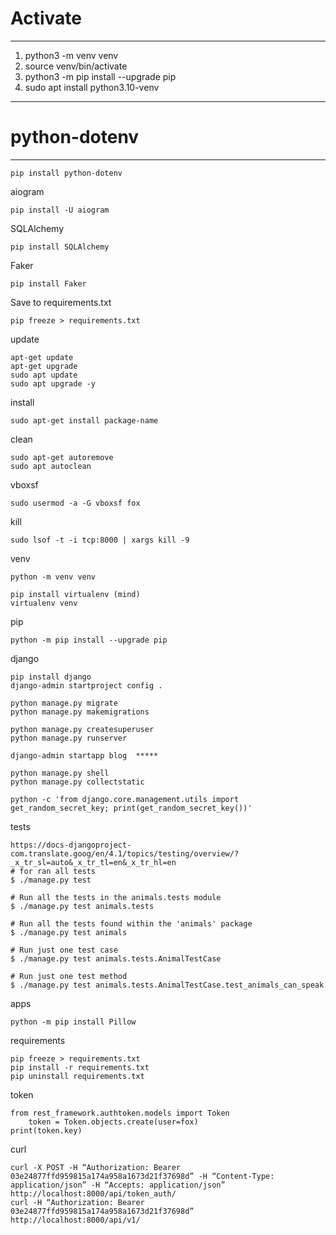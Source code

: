 Activate
===
---
1. python3 -m venv venv
2. source venv/bin/activate
3. python3 -m pip install --upgrade pip
4. sudo apt install python3.10-venv
---


python-dotenv
===
---

    pip install python-dotenv

aiogram
    
    pip install -U aiogram

SQLAlchemy

    pip install SQLAlchemy

Faker

    pip install Faker

Save to requirements.txt

    pip freeze > requirements.txt


update

    apt-get update
    apt-get upgrade
    sudo apt update 
    sudo apt upgrade -y

install

    sudo apt-get install package-name

clean

    sudo apt-get autoremove
    sudo apt autoclean

vboxsf

    sudo usermod -a -G vboxsf fox

kill
    
    sudo lsof -t -i tcp:8000 | xargs kill -9

venv

    python -m venv venv
    
    pip install virtualenv (mind)
    virtualenv venv

pip

    python -m pip install --upgrade pip

django

    pip install django
    django-admin startproject config .

    python manage.py migrate
    python manage.py makemigrations

    python manage.py createsuperuser
    python manage.py runserver    

    django-admin startapp blog  *****

    python manage.py shell
    python manage.py collectstatic

    python -c 'from django.core.management.utils import get_random_secret_key; print(get_random_secret_key())'

tests 
    
    https://docs-djangoproject-com.translate.goog/en/4.1/topics/testing/overview/?_x_tr_sl=auto&_x_tr_tl=en&_x_tr_hl=en
    # for ran all tests
    $ ./manage.py test

    # Run all the tests in the animals.tests module
    $ ./manage.py test animals.tests
    
    # Run all the tests found within the 'animals' package
    $ ./manage.py test animals
    
    # Run just one test case
    $ ./manage.py test animals.tests.AnimalTestCase
    
    # Run just one test method
    $ ./manage.py test animals.tests.AnimalTestCase.test_animals_can_speak

apps

    python -m pip install Pillow

requirements

    pip freeze > requirements.txt 
    pip install -r requirements.txt
    pip uninstall requirements.txt


token

    from rest_framework.authtoken.models import Token
        token = Token.objects.create(user=fox)
    print(token.key)

curl 

    curl -X POST -H “Authorization: Bearer 03e24877ffd959815a174a958a1673d21f37698d” -H “Content-Type: application/json” -H “Accepts: application/json” http://localhost:8000/api/token_auth/
    curl -H “Authorization: Bearer 03e24877ffd959815a174a958a1673d21f37698d”  http://localhost:8000/api/v1/